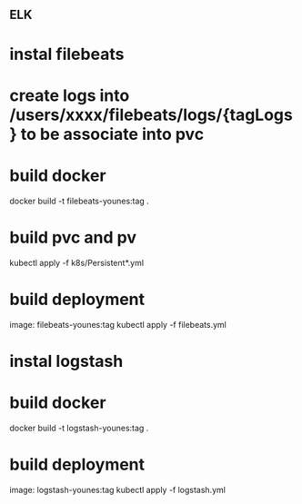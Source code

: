 ## ELK
# instal filebeats
# create logs into /users/xxxx/filebeats/logs/{tagLogs} to be associate into pvc
# build docker
docker build -t filebeats-younes:tag .
# build pvc and pv
kubectl apply -f k8s/Persistent*.yml
# build deployment
image: filebeats-younes:tag
kubectl apply -f filebeats.yml

# instal logstash
# build docker
docker build -t logstash-younes:tag .
# build deployment
image: logstash-younes:tag
kubectl apply -f logstash.yml
